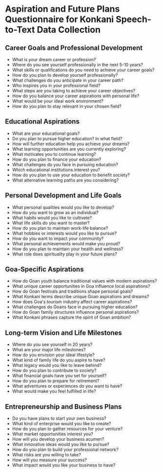 # Aspiration and Future Plans Questionnaire for Konkani Speech-to-Text Data Collection

## Career Goals and Professional Development

- What is your dream career or profession?
- Where do you see yourself professionally in the next 5-10 years?
- What skills or qualifications do you need to achieve your career goals?
- How do you plan to develop yourself professionally?
- What challenges do you anticipate in your career path?
- Who inspires you in your professional field?
- What steps are you taking to achieve your career objectives?
- How do you balance your career aspirations with personal life?
- What would be your ideal work environment?
- How do you plan to stay relevant in your chosen field?

## Educational Aspirations

- What are your educational goals?
- Do you plan to pursue higher education? In what field?
- How will further education help you achieve your dreams?
- What learning opportunities are you currently exploring?
- What motivates you to continue learning?
- How do you plan to finance your education?
- What challenges do you face in pursuing education?
- Which educational institutions interest you?
- How do you plan to use your education to benefit society?
- What alternative learning paths are you considering?

## Personal Development and Life Goals

- What personal qualities would you like to develop?
- How do you want to grow as an individual?
- What habits would you like to cultivate?
- What life skills do you want to master?
- How do you plan to maintain work-life balance?
- What hobbies or interests would you like to pursue?
- How do you want to impact your community?
- What personal achievements would make you proud?
- How do you plan to maintain your health and wellness?
- What role does spirituality play in your future plans?

## Goa-Specific Aspirations

- How do Goan youth balance traditional values with modern aspirations?
- What unique career opportunities in Goa influence local aspirations?
- How do Goan festivals and traditions shape personal goals?
- What Konkani terms describe unique Goan aspirations and dreams?
- How does Goa's tourism industry affect career aspirations?
- What challenges do Goans face in pursuing higher education?
- How do Goan family structures influence personal aspirations?
- What Konkani phrases capture the spirit of Goan ambition?

## Long-term Vision and Life Milestones

- Where do you see yourself in 20 years?
- What are your major life milestones?
- How do you envision your ideal lifestyle?
- What kind of family life do you aspire to have?
- What legacy would you like to leave behind?
- How do you plan to contribute to society?
- What financial goals have you set for yourself?
- How do you plan to prepare for retirement?
- What adventures or experiences do you want to have?
- What would make you feel fulfilled in life?

## Entrepreneurship and Business Plans

- Do you have plans to start your own business?
- What kind of enterprise would you like to create?
- How do you plan to gather resources for your venture?
- What market opportunities interest you?
- How will you develop your business acumen?
- What innovative ideas would you like to pursue?
- How do you plan to build your professional network?
- What risks are you willing to take?
- How will you measure your success?
- What impact would you like your business to have?
